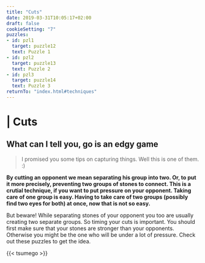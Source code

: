 ```yaml
---
title: "Cuts"
date: 2019-03-31T10:05:17+02:00
draft: false
cookieSetting: "7"
puzzles:
- id: pzl1
  target: puzzle12
  text: Puzzle 1
- id: pzl2
  target: puzzle13
  text: Puzzle 2
- id: pzl3
  target: puzzle14
  text: Puzzle 3
returnTo: "index.html#techniques"
---
```


# | Cuts
## What can I tell you, go is an edgy game

> I promised you some tips on capturing things. Well this is one of them. :)

**By cutting an opponent we mean separating his group into two. Or, to put it more precisely, preventing two groups of stones to connect. This is a crutial technique, if you want to put pressure on your opponent. Taking care of one group is easy. Having to take care of two groups (possibly find two eyes for both) at once, now that is not so easy.**

But beware! While separating stones of your opponent you too are usually creating two separate groups. So timing your cuts is important. You should first make sure that your stones are stronger than your opponents. Otherwise you might be the one who will be under a lot of pressure. Check out these puzzles to get the idea. 

{{< tsumego >}}